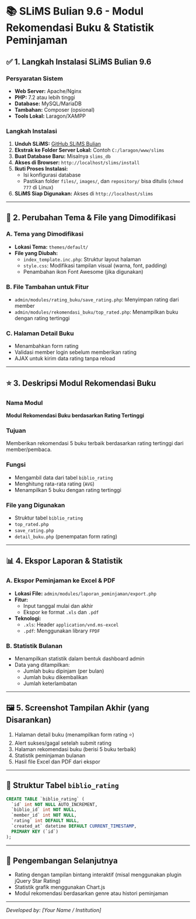 # 📚 SLiMS Bulian 9.6 - Modul Rekomendasi Buku & Statistik Peminjaman

## ✅ 1. Langkah Instalasi SLiMS Bulian 9.6

### Persyaratan Sistem

- **Web Server:** Apache/Nginx
- **PHP:** 7.2 atau lebih tinggi
- **Database:** MySQL/MariaDB
- **Tambahan:** Composer (opsional)
- **Tools Lokal:** Laragon/XAMPP

### Langkah Instalasi

1. **Unduh SLiMS:** [GitHub SLiMS Bulian](https://github.com/slims/slims9_bulian)
2. **Ekstrak ke Folder Server Lokal:** Contoh `C:/laragon/www/slims`
3. **Buat Database Baru:** Misalnya `slims_db`
4. **Akses di Browser:** `http://localhost/slims/install`
5. **Ikuti Proses Instalasi:**
   - Isi konfigurasi database
   - Pastikan folder `files/`, `images/`, dan `repository/` bisa ditulis (`chmod 777` di Linux)
6. **SLiMS Siap Digunakan:** Akses di `http://localhost/slims`

---

## 🎨 2. Perubahan Tema & File yang Dimodifikasi

### A. Tema yang Dimodifikasi

- **Lokasi Tema:** `themes/default/`
- **File yang Diubah:**
  - `index_template.inc.php`: Struktur layout halaman
  - `style.css`: Modifikasi tampilan visual (warna, font, padding)
  - Penambahan ikon Font Awesome (jika digunakan)

### B. File Tambahan untuk Fitur

- `admin/modules/rating_buku/save_rating.php`: Menyimpan rating dari member
- `admin/modules/rekomendasi_buku/top_rated.php`: Menampilkan buku dengan rating tertinggi

### C. Halaman Detail Buku

- Menambahkan form rating
- Validasi member login sebelum memberikan rating
- AJAX untuk kirim data rating tanpa reload

---

## ⭐ 3. Deskripsi Modul Rekomendasi Buku

### Nama Modul

**Modul Rekomendasi Buku berdasarkan Rating Tertinggi**

### Tujuan

Memberikan rekomendasi 5 buku terbaik berdasarkan rating tertinggi dari member/pembaca.

### Fungsi

- Mengambil data dari tabel `biblio_rating`
- Menghitung rata-rata rating (`AVG`)
- Menampilkan 5 buku dengan rating tertinggi

### File yang Digunakan

- Struktur tabel `biblio_rating`
- `top_rated.php`
- `save_rating.php`
- `detail_buku.php` (penempatan form rating)

---

## 📊 4. Ekspor Laporan & Statistik

### A. Ekspor Peminjaman ke Excel & PDF

- **Lokasi File:** `admin/modules/laporan_peminjaman/export.php`
- **Fitur:**
  - Input tanggal mulai dan akhir
  - Ekspor ke format `.xls` dan `.pdf`
- **Teknologi:**
  - `.xls`: Header `application/vnd.ms-excel`
  - `.pdf`: Menggunakan library `FPDF`

### B. Statistik Bulanan

- Menampilkan statistik dalam bentuk dashboard admin
- Data yang ditampilkan:
  - Jumlah buku dipinjam (per bulan)
  - Jumlah buku dikembalikan
  - Jumlah keterlambatan

---

## 🖼 5. Screenshot Tampilan Akhir (yang Disarankan)

1. Halaman detail buku (menampilkan form rating ⭐)
2. Alert sukses/gagal setelah submit rating
3. Halaman rekomendasi buku (berisi 5 buku terbaik)
4. Statistik peminjaman bulanan
5. Hasil file Excel dan PDF dari ekspor

---

## 📂 Struktur Tabel `biblio_rating`

```sql
CREATE TABLE `biblio_rating` (
  `id` int NOT NULL AUTO_INCREMENT,
  `biblio_id` int NOT NULL,
  `member_id` int NOT NULL,
  `rating` int DEFAULT NULL,
  `created_at` datetime DEFAULT CURRENT_TIMESTAMP,
  PRIMARY KEY (`id`)
);
```

---

## 🚀 Pengembangan Selanjutnya

- Rating dengan tampilan bintang interaktif (misal menggunakan plugin jQuery Star Rating)
- Statistik grafik menggunakan Chart.js
- Modul rekomendasi berdasarkan genre atau histori peminjaman

---

_Developed by: [Your Name / Institution]_
